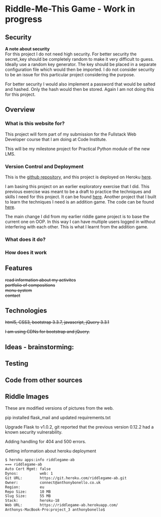 # Riddle-Me-This Game - Work in progress

## Security

**A note about security**  
For this project I do not need high security.
For better security the secret_key should be completely random to make it very difficult to guess.
Ideally use a random key generator.
The key should be placed in a separate configuration file which would then be imported. 
I do not consider security to be an issue for this particular project considering the purpose.

For better security I would also implement a password that would be salted and hashed. Only the hash 
would then be stored. Again I am not doing this for this project.

## Overview
### What is this website for?
This project will form part of my submission for the Fullstack Web Developer course that I am doing at Code Institute.

This will be my milestone project for Practical Python module of the new LMS.

### Version Control and Deployment
This is the [github repository](https://github.com/abonello/project-3),
and this project is deployed on Heroku [here](https://riddlegame-ab.herokuapp.com).

I am basing this project on an earlier exploratory exercise that I did. This previous exercise was meant to be a draft to practice the techniques and skills I need for this project. It can be found [here](https://github.com/abonello/riddle-game-app).
Another project that I built to learn the techniques I need is an addition game. The code can be found [here](https://github.com/abonello/addition_game).

The main change I did from my earlier riddle game project is to base the current one on OOP. In this way I can have multiple users logged in without interfering with each other. This is what I learnt from the addition game.





### What does it do?


### How does it work



## Features
~~read information about my activites~~  
~~portfolio of compositions~~  
~~menu system~~  
~~contact~~


## Technologies
~~html5, CSS3, bootstrap 3.3.7, javascript, jQuery 3.3.1~~

~~I am using CDNs for bootstrap and jQuery.~~


## Ideas - brainstorming:


 

## Testing



## Code from other sources


## Riddle Images
These are modified versions of pictures from the web.

pip installed flask_mail and updated requirements.txt

Upgrade Flask to v1.0.2, git reported that the previous version 0.12.2 had a known security vulnerability.

Adding handling for 404 and 500 errors.

Getting information about heroku deployment

```bash
$ heroku apps:info riddlegame-ab
=== riddlegame-ab
Auto Cert Mgmt: false
Dynos:          web: 1
Git URL:        https://git.heroku.com/riddlegame-ab.git
Owner:          connect@anthonybonello.co.uk
Region:         eu
Repo Size:      10 MB
Slug Size:      55 MB
Stack:          heroku-18
Web URL:        https://riddlegame-ab.herokuapp.com/
Anthonys-MacBook-Pro:project_3 anthonybonello$
```
